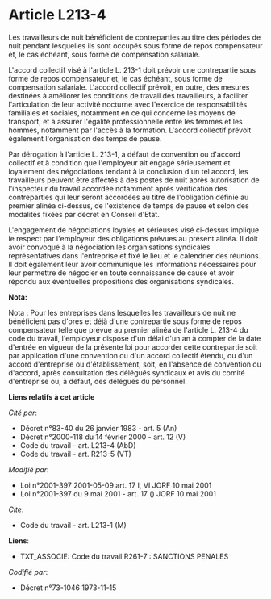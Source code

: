 # Article L213-4

Les travailleurs de nuit bénéficient de contreparties au titre des périodes de nuit pendant lesquelles ils sont occupés sous
forme de repos compensateur et, le cas échéant, sous forme de compensation salariale.

L'accord collectif visé à l'article L. 213-1 doit prévoir une contrepartie sous forme de repos compensateur et, le cas
échéant, sous forme de compensation salariale. L'accord collectif prévoit, en outre, des mesures destinées à améliorer les
conditions de travail des travailleurs, à faciliter l'articulation de leur activité nocturne avec l'exercice de
responsabilités familiales et sociales, notamment en ce qui concerne les moyens de transport, et à assurer l'égalité
professionnelle entre les femmes et les hommes, notamment par l'accès à la formation. L'accord collectif prévoit également
l'organisation des temps de pause.

Par dérogation à l'article L. 213-1, à défaut de convention ou d'accord collectif et à condition que l'employeur ait engagé
sérieusement et loyalement des négociations tendant à la conclusion d'un tel accord, les travailleurs peuvent être affectés à
des postes de nuit après autorisation de l'inspecteur du travail accordée notamment après vérification des contreparties qui
leur seront accordées au titre de l'obligation définie au premier alinéa ci-dessus, de l'existence de temps de pause et selon
des modalités fixées par décret en Conseil d'Etat.

L'engagement de négociations loyales et sérieuses visé ci-dessus implique le respect par l'employeur des obligations prévues
au présent alinéa. Il doit avoir convoqué à la négociation les organisations syndicales représentatives dans l'entreprise et
fixé le lieu et le calendrier des réunions. Il doit également leur avoir communiqué les informations nécessaires pour leur
permettre de négocier en toute connaissance de cause et avoir répondu aux éventuelles propositions des organisations
syndicales.

**Nota:**

Nota : Pour les entreprises dans lesquelles les travailleurs de nuit ne bénéficient pas d'ores et déjà d'une contrepartie
sous forme de repos compensateur telle que prévue au premier alinéa de l'article L. 213-4 du code du travail, l'employeur
dispose d'un délai d'un an à compter de la date d'entrée en vigueur de la présente loi pour accorder cette contrepartie soit
par application d'une convention ou d'un accord collectif étendu, ou d'un accord d'entreprise ou d'établissement, soit, en
l'absence de convention ou d'accord, après consultation des délégués syndicaux et avis du comité d'entreprise ou, à défaut,
des délégués du personnel.

**Liens relatifs à cet article**

_Cité par_:

  - Décret n°83-40 du 26 janvier 1983 - art. 5 (An)
  - Décret n°2000-118 du 14 février 2000 - art. 12 (V)
  - Code du travail - art. L213-4 (AbD)
  - Code du travail - art. R213-5 (VT)

_Modifié par_:

  - Loi n°2001-397 2001-05-09 art. 17 I, VI JORF 10 mai 2001
  - Loi n°2001-397 du 9 mai 2001 - art. 17 () JORF 10 mai 2001

_Cite_:

  - Code du travail - art. L213-1 (M)

**Liens**:

  - TXT_ASSOCIE: Code du travail R261-7 : SANCTIONS PENALES

_Codifié par_:

  - Décret n°73-1046 1973-11-15

